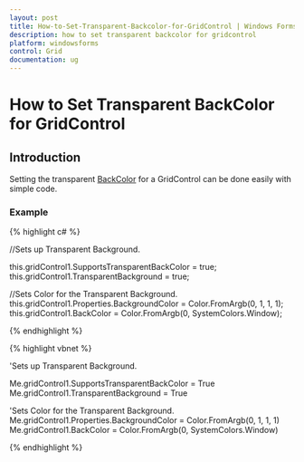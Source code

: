 ```yaml
---
layout: post
title: How-to-Set-Transparent-Backcolor-for-GridControl | Windows Forms | Syncfusion
description: how to set transparent backcolor for gridcontrol
platform: windowsforms
control: Grid
documentation: ug
---
```


# How to Set Transparent BackColor for GridControl

## Introduction

Setting the transparent [BackColor](/windowsforms/Grid/Cell-Style-Architecture#backcolor) for a GridControl can be done easily with simple code.

### Example

{% highlight c# %}



//Sets up Transparent Background.

this.gridControl1.SupportsTransparentBackColor = true;
this.gridControl1.TransparentBackground = true;



//Sets Color for the Transparent Background.
this.gridControl1.Properties.BackgroundColor = Color.FromArgb(0, 1, 1, 1);
this.gridControl1.BackColor = Color.FromArgb(0, SystemColors.Window);

{% endhighlight  %}

{% highlight vbnet %}



'Sets up Transparent Background.

Me.gridControl1.SupportsTransparentBackColor = True
Me.gridControl1.TransparentBackground = True



'Sets Color for the Transparent Background.
Me.gridControl1.Properties.BackgroundColor = Color.FromArgb(0, 1, 1, 1)
Me.gridControl1.BackColor = Color.FromArgb(0, SystemColors.Window)


{% endhighlight  %}
